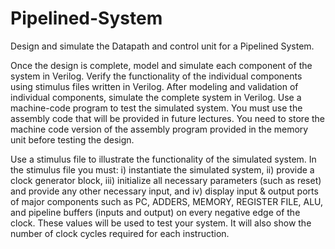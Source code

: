 # Pipelined-System
Design and simulate the Datapath and control unit for a Pipelined System.

Once the design is complete, model and simulate each component of the system in Verilog. Verify the functionality of the individual components using stimulus files written in Verilog. After modeling and validation of individual components, simulate the complete system in Verilog. Use a machine-code program to test the simulated system. You must use the assembly code that will be provided in future lectures. You need to store the machine code version of the assembly program provided in the memory unit before testing the design.
 
Use a stimulus file to illustrate the functionality of the simulated system. In the stimulus file you must: i) instantiate the simulated system, ii) provide a clock generator block, iii) initialize all necessary parameters (such as reset) and provide any other necessary input, and iv) display input & output ports of major components such as PC, ADDERS, MEMORY, REGISTER FILE, ALU, and pipeline buffers (inputs and output) on every negative edge of the clock. These values will be used to test your system. It will also show the number of clock cycles required for each instruction.
